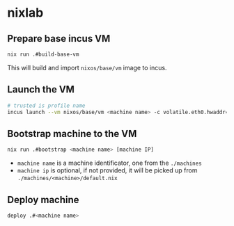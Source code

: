 # nixlab

## Prepare base incus VM

```bash
nix run .#build-base-vm
```

This will build and import `nixos/base/vm` image to incus.

## Launch the VM

```bash
# trusted is profile name
incus launch --vm nixos/base/vm <machine name> -c volatile.eth0.hwaddr=<mac address> -p trusted
```

## Bootstrap machine to the VM

```bash
nix run .#bootstrap <machine name> [machine IP]
```

- `machine name` is a machine identificator, one from the `./machines`
- `machine ip` is optional, if not provided, it will be picked up from `./machines/<machine>/default.nix`

## Deploy machine

```bash
deploy .#<machine name>
```
